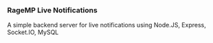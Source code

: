### RageMP Live Notifications

A simple backend server for live notifications using Node.JS, Express, Socket.IO, MySQL